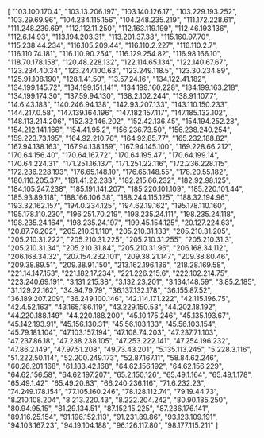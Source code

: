 [
  "103.100.170.4",
  "103.13.206.197",
  "103.140.126.17",
  "103.229.193.252",
  "103.29.69.96",
  "104.234.115.156",
  "104.248.235.219",
  "111.172.228.61",
  "111.248.239.69",
  "112.112.11.250",
  "112.163.119.199",
  "112.46.193.136",
  "112.6.14.93",
  "113.194.203.31",
  "113.201.37.38",
  "115.160.97.70",
  "115.238.44.234",
  "116.105.209.44",
  "116.110.2.227",
  "116.110.2.7",
  "116.110.74.181",
  "116.110.90.254",
  "116.129.254.82",
  "116.98.166.10",
  "118.70.178.158",
  "120.48.228.132",
  "122.114.65.134",
  "122.140.67.67",
  "123.234.40.34",
  "123.247.100.63",
  "123.249.118.5",
  "123.30.234.89",
  "125.91.108.190",
  "128.1.41.50",
  "13.57.24.16",
  "134.122.41.182",
  "134.199.145.72",
  "134.199.151.141",
  "134.199.160.228",
  "134.199.163.218",
  "134.199.174.30",
  "137.59.94.130",
  "138.2.102.244",
  "138.91.107.7",
  "14.6.43.183",
  "140.246.94.138",
  "142.93.207.133",
  "143.110.150.233",
  "144.217.0.58",
  "147.139.164.196",
  "147.182.157.117",
  "147.185.132.102",
  "148.113.214.206",
  "152.32.146.202",
  "152.42.136.45",
  "154.194.252.28",
  "154.212.141.166",
  "154.41.95.2",
  "156.236.73.50",
  "156.238.240.254",
  "159.223.73.195",
  "164.92.210.70",
  "164.92.85.77",
  "165.232.188.82",
  "167.94.138.163",
  "167.94.138.169",
  "167.94.145.100",
  "169.228.66.212",
  "170.64.156.40",
  "170.64.167.72",
  "170.64.195.47",
  "170.64.199.14",
  "170.64.224.31",
  "171.251.16.137",
  "171.251.22.116",
  "172.236.228.115",
  "172.236.228.193",
  "176.65.148.10",
  "176.65.148.55",
  "178.20.55.182",
  "180.110.205.37",
  "181.41.22.233",
  "182.215.66.232",
  "182.92.98.125",
  "184.105.247.238",
  "185.191.141.207",
  "185.220.101.109",
  "185.220.101.44",
  "185.93.89.118",
  "188.166.106.38",
  "188.244.115.125",
  "188.32.194.96",
  "193.32.162.157",
  "194.0.234.125",
  "194.62.19.162",
  "195.178.110.160",
  "195.178.110.230",
  "196.251.70.219",
  "198.235.24.111",
  "198.235.24.118",
  "198.235.24.164",
  "198.235.24.197",
  "199.45.154.125",
  "20.127.224.63",
  "20.87.76.202",
  "205.210.31.110",
  "205.210.31.133",
  "205.210.31.205",
  "205.210.31.222",
  "205.210.31.225",
  "205.210.31.255",
  "205.210.31.3",
  "205.210.31.34",
  "205.210.31.84",
  "205.210.31.96",
  "206.168.34.112",
  "206.168.34.32",
  "207.154.232.101",
  "209.38.21.147",
  "209.38.80.46",
  "209.38.89.51",
  "209.38.91.150",
  "213.162.196.136",
  "218.28.169.58",
  "221.14.147.153",
  "221.182.17.234",
  "221.226.215.6",
  "222.102.214.75",
  "223.240.69.191",
  "3.131.215.38",
  "3.132.23.201",
  "3.134.148.59",
  "3.85.2.185",
  "31.129.22.162",
  "34.94.79.79",
  "36.137.132.178",
  "36.155.87.52",
  "36.189.207.209",
  "36.249.100.146",
  "42.114.171.222",
  "42.115.196.75",
  "42.4.52.163",
  "43.165.186.119",
  "43.229.150.53",
  "44.202.18.192",
  "44.220.188.149",
  "44.220.188.200",
  "45.10.175.246",
  "45.135.193.67",
  "45.142.193.91",
  "45.156.130.31",
  "45.56.103.133",
  "45.56.103.154",
  "45.79.181.104",
  "47.103.157.194",
  "47.108.74.203",
  "47.237.71.103",
  "47.237.86.18",
  "47.238.238.105",
  "47.253.222.141",
  "47.254.196.232",
  "47.86.2.149",
  "47.97.51.208",
  "49.73.43.201",
  "5.135.113.245",
  "5.228.3.116",
  "51.222.50.114",
  "52.200.249.173",
  "52.87.167.11",
  "58.84.62.246",
  "60.26.201.168",
  "61.183.42.168",
  "64.62.156.192",
  "64.62.156.229",
  "64.62.156.58",
  "64.62.197.207",
  "65.2.150.126",
  "65.49.1.164",
  "65.49.1.178",
  "65.49.1.42",
  "65.49.20.83",
  "66.240.236.116",
  "71.6.232.23",
  "74.249.178.154",
  "77.105.160.246",
  "78.128.112.74",
  "79.19.44.73",
  "8.210.108.204",
  "8.213.220.43",
  "8.222.204.242",
  "80.90.185.250",
  "80.94.95.15",
  "81.29.134.51",
  "87.152.15.225",
  "87.236.176.141",
  "89.116.25.154",
  "91.196.152.113",
  "91.231.89.86",
  "93.123.109.191",
  "94.103.167.23",
  "94.19.104.188",
  "96.126.117.80",
  "98.177.115.211"
]